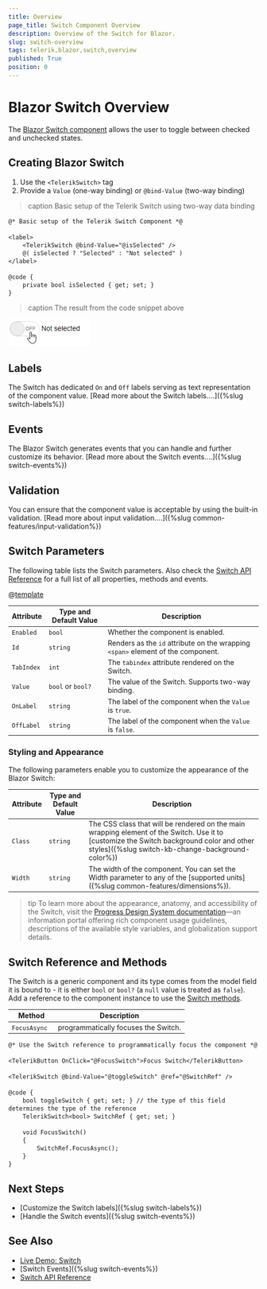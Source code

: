 ```yaml
---
title: Overview
page_title: Switch Component Overview
description: Overview of the Switch for Blazor.
slug: switch-overview
tags: telerik,blazor,switch,overview
published: True
position: 0
---
```


# Blazor Switch Overview

The <a href = "https://www.telerik.com/blazor-ui/switch" target="_blank">Blazor Switch component</a> allows the user to toggle between checked and unchecked states.

## Creating Blazor Switch

1. Use the `<TelerikSwitch>` tag
1. Provide a `Value` (one-way binding) or `@bind-Value` (two-way binding)


>caption Basic setup of the Telerik Switch using two-way data binding

````CSHTML
@* Basic setup of the Telerik Switch Component *@

<label>
    <TelerikSwitch @bind-Value="@isSelected" />
    @( isSelected ? "Selected" : "Not selected" )
</label>

@code {
    private bool isSelected { get; set; }
}
````

>caption The result from the code snippet above

![Telerik Switch Component](images/swtich-first-look.gif)

## Labels

The Switch has dedicated `On` and `Off` labels serving as text representation of the component value. [Read more about the Switch labels....]({%slug switch-labels%})

## Events

The Blazor Switch generates events that you can handle and further customize its behavior. [Read more about the Switch events....]({%slug switch-events%})

## Validation

You can ensure that the component value is acceptable by using the built-in validation. [Read more about input validation....]({%slug common-features/input-validation%}) 

## Switch Parameters

The following table lists the Switch parameters. Also check the [Switch API Reference](/blazor-ui/api/Telerik.Blazor.Components.TelerikSwitch-1) for a full list of all properties, methods and events.

@[template](/_contentTemplates/common/parameters-table-styles.md#table-layout)

| Attribute | Type and Default Value | Description |
|----------|----------|----------|
| `Enabled` | `bool` | Whether the component is enabled.
| `Id` | `string` | Renders as the `id` attribute on the wrapping `<span>` element of the component.
| `TabIndex` | `int` | The `tabindex` attribute rendered on the Switch.
| `Value` | `bool` or `bool?`| The value of the Switch. Supports two-way binding.
| `OnLabel` | `string` | The label of the component when the `Value` is `true`.
| `OffLabel` | `string` | The label of the component when the `Value` is `false`.

### Styling and Appearance

The following parameters enable you to customize the appearance of the Blazor Switch:

| Attribute | Type and Default Value | Description |
|----------|----------|----------|
| `Class` | `string` | The CSS class that will be rendered on the main wrapping element of the Switch. Use it to [customize the Switch background color and other styles]({%slug switch-kb-change-background-color%})
| `Width` | `string` | The width of the component. You can set the Width parameter to any of the [supported units]({%slug common-features/dimensions%}).

>tip To learn more about the appearance, anatomy, and accessibility of the Switch, visit the [Progress Design System documentation](https://www.telerik.com/design-system/docs/components/switch/)—an information portal offering rich component usage guidelines, descriptions of the available style variables, and globalization support details.

## Switch Reference and Methods

The Switch is a generic component and its type comes from the model field it is bound to - it is either `bool` or `bool?` (a `null` value is treated as `false`). Add a reference to the component instance to use the [Switch methods](https://docs.telerik.com/blazor-ui/api/Telerik.Blazor.Components.TelerikSwitch-1#methods).

| Method | Description |
| --- | --- |
| `FocusAsync ` | programmatically focuses the Switch.

````CSHTML
@* Use the Switch reference to programmatically focus the component *@

<TelerikButton OnClick="@FocusSwitch">Focus Switch</TelerikButton>

<TelerikSwitch @bind-Value="@toggleSwitch" @ref="@SwitchRef" />

@code {
    bool toggleSwitch { get; set; } // the type of this field determines the type of the reference
    TelerikSwitch<bool> SwitchRef { get; set; }

    void FocusSwitch()
    {
        SwitchRef.FocusAsync();
    }
}
````

## Next Steps

* [Customize the Switch labels]({%slug switch-labels%})
* [Handle the Switch events]({%slug switch-events%})

## See Also
* [Live Demo: Switch](https://demos.telerik.com/blazor-ui/switch/overview)
* [Switch Events]({%slug switch-events%})
* [Switch API Reference](/blazor-ui/api/Telerik.Blazor.Components.TelerikSwitch-1)
